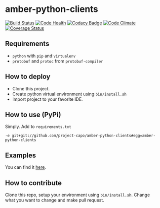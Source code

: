 amber-python-clients
====================

[![Build Status](https://travis-ci.org/project-capo/amber-python-clients.svg?branch=master)](https://travis-ci.org/project-capo/amber-python-clients)
[![Code Health](https://landscape.io/github/project-capo/amber-python-clients/master/landscape.svg?style=flat)](https://landscape.io/github/project-capo/amber-python-clients/master)
[![Codacy Badge](https://www.codacy.com/project/badge/a5a179fa56544bfbbee804c738f5eec7?style=flat)](https://www.codacy.com/public/pawel/amber-python-clients)
[![Code Climate](https://codeclimate.com/github/project-capo/amber-python-clients/badges/gpa.svg)](https://codeclimate.com/github/project-capo/amber-python-clients)
[![Coverage Status](https://coveralls.io/repos/project-capo/amber-python-clients/badge.svg)](https://coveralls.io/r/project-capo/amber-python-clients)

Requirements
------------

* `python` with `pip` and `virtualenv`
* `protobuf` and `protoc` from `protobuf-compiler`

How to deploy
-------------

* Clone this project.
* Create python virtual environment using `bin/install.sh`
* Import project to your favorite IDE.

How to use (PyPi)
-----------------

Simply. Add to `requirements.txt`

    -e git+git://github.com/project-capo/amber-python-clients#egg=amber-python-clients

Examples
--------

You can find it [here](src/amberclient/examples).

How to contribute
-----------------

Clone this repo, setup your environment using `bin/install.sh`. Change what you want to change and make pull request.
